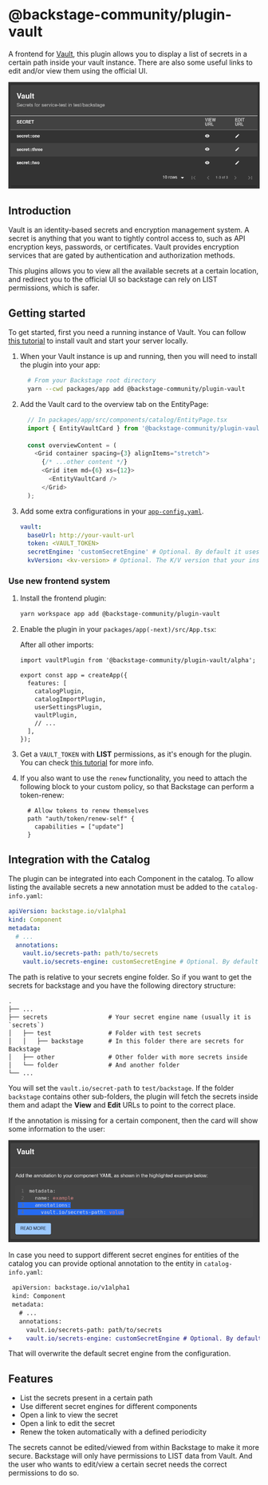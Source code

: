 # @backstage-community/plugin-vault

A frontend for [Vault](https://www.vaultproject.io/), this plugin allows you to display a list of secrets in a certain path inside your vault instance. There are also some useful links to edit and/or view them using the official UI.

![Screenshot of the vault plugin table](images/vault-table.png)

## Introduction

Vault is an identity-based secrets and encryption management system. A secret is anything that you want to tightly control access to, such as API encryption keys, passwords, or certificates. Vault provides encryption services that are gated by authentication and authorization methods.

This plugins allows you to view all the available secrets at a certain location, and redirect you to the official UI so backstage can rely on LIST permissions, which is safer.

## Getting started

To get started, first you need a running instance of Vault. You can follow [this tutorial](https://learn.hashicorp.com/tutorials/vault/getting-started-intro?in=vault/getting-started) to install vault and start your server locally.

1. When your Vault instance is up and running, then you will need to install the plugin into your app:

   ```bash
     # From your Backstage root directory
     yarn --cwd packages/app add @backstage-community/plugin-vault
   ```

2. Add the Vault card to the overview tab on the EntityPage:

   ```typescript
     // In packages/app/src/components/catalog/EntityPage.tsx
     import { EntityVaultCard } from '@backstage-community/plugin-vault';

     const overviewContent = (
       <Grid container spacing={3} alignItems="stretch">
         {/* ...other content */}
         <Grid item md={6} xs={12}>
           <EntityVaultCard />
         </Grid>
     );
   ```

3. Add some extra configurations in your [`app-config.yaml`](https://github.com/backstage/backstage/blob/master/app-config.yaml).

   ```yaml
   vault:
     baseUrl: http://your-vault-url
     token: <VAULT_TOKEN>
     secretEngine: 'customSecretEngine' # Optional. By default it uses 'secrets'. Can be overwritten by the annotation of the entity
     kvVersion: <kv-version> # Optional. The K/V version that your instance is using. The available options are '1' or '2'
   ```

### Use new frontend system

1. Install the frontend plugin:

   ```sh
   yarn workspace app add @backstage-community/plugin-vault
   ```

2. Enable the plugin in your `packages/app(-next)/src/App.tsx`:

   After all other imports:

   ```tsx
   import vaultPlugin from '@backstage-community/plugin-vault/alpha';
   ```

   ```tsx
   export const app = createApp({
     features: [
       catalogPlugin,
       catalogImportPlugin,
       userSettingsPlugin,
       vaultPlugin,
       // ...
     ],
   });
   ```

3. Get a `VAULT_TOKEN` with **LIST** permissions, as it's enough for the plugin. You can check [this tutorial](https://learn.hashicorp.com/tutorials/vault/tokens) for more info.

4. If you also want to use the `renew` functionality, you need to attach the following block to your custom policy, so that Backstage can perform a token-renew:
   ```
     # Allow tokens to renew themselves
     path "auth/token/renew-self" {
       capabilities = ["update"]
     }
   ```

## Integration with the Catalog

The plugin can be integrated into each Component in the catalog. To allow listing the available secrets a new annotation must be added to the `catalog-info.yaml`:

```yaml
apiVersion: backstage.io/v1alpha1
kind: Component
metadata:
  # ...
  annotations:
    vault.io/secrets-path: path/to/secrets
    vault.io/secrets-engine: customSecretEngine # Optional. By default it uses the 'secretEngine' value from your app-config.
```

The path is relative to your secrets engine folder. So if you want to get the secrets for backstage and you have the following directory structure:

    .
    ├── ...
    ├── secrets                 # Your secret engine name (usually it is `secrets`)
    │   ├── test                # Folder with test secrets
    │   │   ├── backstage       # In this folder there are secrets for Backstage
    │   ├── other               # Other folder with more secrets inside
    │   └── folder              # And another folder
    └── ...

You will set the `vault.io/secret-path` to `test/backstage`. If the folder `backstage` contains other sub-folders, the plugin will fetch the secrets inside them and adapt the **View** and **Edit** URLs to point to the correct place.

If the annotation is missing for a certain component, then the card will show some information to the user:

![Screenshot of the vault plugin with missing annotation](images/annotation-missing.png)

In case you need to support different secret engines for entities of the catalog you can provide optional annotation to the entity in `catalog-info.yaml`:

```diff
 apiVersion: backstage.io/v1alpha1
 kind: Component
 metadata:
   # ...
   annotations:
     vault.io/secrets-path: path/to/secrets
+    vault.io/secrets-engine: customSecretEngine # Optional. By default it uses 'secertEngine' value from configuration.
```

That will overwrite the default secret engine from the configuration.

## Features

- List the secrets present in a certain path
- Use different secret engines for different components
- Open a link to view the secret
- Open a link to edit the secret
- Renew the token automatically with a defined periodicity

The secrets cannot be edited/viewed from within Backstage to make it more secure. Backstage will only have permissions to LIST data from Vault. And the user who wants to edit/view a certain secret needs the correct permissions to do so.
